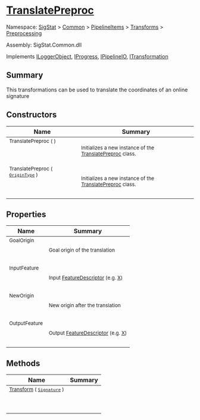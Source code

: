 # [TranslatePreproc](./TranslatePreproc.md)

Namespace: [SigStat]() > [Common](./../../../README.md) > [PipelineItems]() > [Transforms]() > [Preprocessing](./README.md)

Assembly: SigStat.Common.dll

Implements [ILoggerObject](./../../../ILoggerObject.md), [IProgress](./../../../Helpers/IProgress.md), [IPipelineIO](./../../../Pipeline/IPipelineIO.md), [ITransformation](./../../../ITransformation.md)

## Summary
This transformations can be used to translate the coordinates of an online signature

## Constructors

| Name | Summary | 
| --- | --- | 
| <sub>TranslatePreproc (  )</sub><p>&nbsp;</p>| <sub>Initializes a new instance of the [TranslatePreproc](https://github.com/hargitomi97/sigstat/blob/master/docs/md/SigStat/Common/PipelineItems/Transforms/Preprocessing/TranslatePreproc.md) class.</sub>| <br>
| <sub>TranslatePreproc ( [`OriginType`](./OriginType.md) )</sub><p>&nbsp;</p>| <sub>Initializes a new instance of the [TranslatePreproc](https://github.com/hargitomi97/sigstat/blob/master/docs/md/SigStat/Common/PipelineItems/Transforms/Preprocessing/TranslatePreproc.md) class.</sub>| <br>


## Properties

| Name | Summary | 
| --- | --- | 
| <sub>GoalOrigin</sub><p>&nbsp;</p>| <sub>Goal origin of the translation</sub>| <br>
| <sub>InputFeature</sub><p>&nbsp;</p>| <sub>Input [FeatureDescriptor](https://github.com/hargitomi97/sigstat/blob/master/docs/md/SigStat/Common/FeatureDescriptor.md) (e.g. [X](https://github.com/hargitomi97/sigstat/blob/master/docs/md/SigStat/Common/Features.md))</sub>| <br>
| <sub>NewOrigin</sub><p>&nbsp;</p>| <sub>New origin after the translation</sub>| <br>
| <sub>OutputFeature</sub><p>&nbsp;</p>| <sub>Output [FeatureDescriptor](https://github.com/hargitomi97/sigstat/blob/master/docs/md/SigStat/Common/FeatureDescriptor.md) (e.g. [X](https://github.com/hargitomi97/sigstat/blob/master/docs/md/SigStat/Common/Features.md))</sub>| <br>


## Methods

| Name | Summary | 
| --- | --- | 
| <sub>[Transform](./Methods/TranslatePreproc-100663868.md) ( [`Signature`](./../../../Signature.md) )</sub><p>&nbsp;</p>| <sub></sub>| <br>


